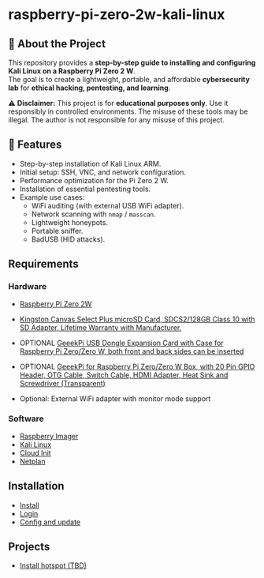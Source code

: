 # raspberry-pi-zero-2w-kali-linux

## 📌 About the Project

This repository provides a **step-by-step guide to installing and configuring Kali Linux on a Raspberry Pi Zero 2 W**.  
The goal is to create a lightweight, portable, and affordable **cybersecurity lab** for **ethical hacking, pentesting, and learning**.  

⚠️ **Disclaimer:** This project is for **educational purposes only**. Use it responsibly in controlled environments. The misuse of these tools may be illegal. The author is not responsible for any misuse of this project.

## 🚀 Features

- Step-by-step installation of Kali Linux ARM.  
- Initial setup: SSH, VNC, and network configuration.  
- Performance optimization for the Pi Zero 2 W.  
- Installation of essential pentesting tools.  
- Example use cases:
  - WiFi auditing (with external USB WiFi adapter).  
  - Network scanning with `nmap` / `masscan`.  
  - Lightweight honeypots.  
  - Portable sniffer.  
  - BadUSB (HID attacks).  

## Requirements

### Hardware

- [Raspberry PI Zero 2W](https://www.amazon.es/dp/B09KLVX4RT?ref=ppx_yo2ov_dt_b_fed_asin_title)

- [Kingston Canvas Select Plus microSD Card, SDCS2/128GB Class 10 with SD Adapter, Lifetime Warranty with Manufacturer.](https://www.amazon.es/dp/B07YGZ7JD5?ref=ppx_yo2ov_dt_b_fed_asin_title&th=1)

- OPTIONAL [GeeekPi USB Dongle Expansion Card with Case for Raspberry Pi Zero/Zero W, both front and back sides can be inserted](https://www.amazon.es/dp/B098JP79ZX?ref=ppx_yo2ov_dt_b_fed_asin_title)

- OPTIONAL [GeeekPi for Raspberry Pi Zero/Zero W Box, with 20 Pin GPIO Header, OTG Cable, Switch Cable, HDMI Adapter, Heat Sink and Screwdriver (Transparent)](https://www.amazon.es/-/en/gp/product/B07MGFRHHR/ref=ewc_pr_img_1?smid=A187Y4UVM6ZA0X&psc=1)

- Optional: External WiFi adapter with monitor mode support

### Software

- [Raspberry Imager](https://www.raspberrypi.com/software/)
- [Kali Linux](https://www.kali.org)
- [Cloud Init](https://cloudinit.readthedocs.io/en/latest/)
- [Netplan](https://netplan.io/)

## Installation

- [Install](./docs/install.md)
- [Login](./docs/login.md)
- [Config and update](./docs/config.md)

## Projects

- [Install hotspot (TBD)](./docs/hotspot.md)
